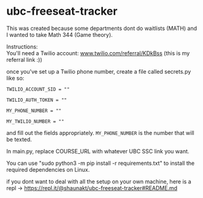 # ubc-freeseat-tracker

This was created because some departments dont do waitlists (MATH) and I wanted to take Math 344 (Game theory). <br>

Instructions: <br>
You'll need a Twilio account: www.twilio.com/referral/KDkBss (this is my referral link :)) 

once you've set up a Twilio phone number, create a file called secrets.py like so:


    TWILIO_ACCOUNT_SID = ""

    TWILIO_AUTH_TOKEN = ""

    MY_PHONE_NUMBER = ""

    MY_TWILIO_NUMBER = ""



and fill out the fields appropriately. `MY_PHONE_NUMBER` is the number that will be texted.

In main.py, replace COURSE_URL with whatever UBC SSC link you want. <br>

You can use "sudo python3 -m pip install -r requirements.txt" to install the required dependencies on Linux.


if you dont want to deal with all the setup on your own machine, here is a repl -> https://repl.it/@shaunakt/ubc-freeseat-tracker#README.md
